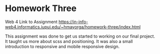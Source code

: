 # Homework Three

Web 4 Link to Assignment
https://in-info-web4.informatics.iupui.edu/~hmayorga/homework-three/index.html

This assignment was done to get us started to working on our final project. 
It taught us more about scss and positioning. 
It was also a small introduction to responsive and mobile responsive design. 